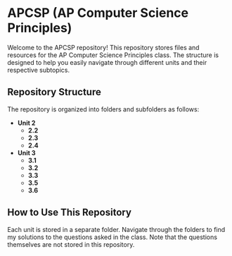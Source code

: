 # APCSP (AP Computer Science Principles)

Welcome to the APCSP repository! This repository stores files and resources for the AP Computer Science Principles class. The structure is designed to help you easily navigate through different units and their respective subtopics.

## Repository Structure

The repository is organized into folders and subfolders as follows:

- **Unit 2**
  - **2.2**
  - **2.3**
  - **2.4**
- **Unit 3**
  - **3.1**
  - **3.2**
  - **3.3**
  - **3.5**
  - **3.6**

## How to Use This Repository

Each unit is stored in a separate folder. Navigate through the folders to find my solutions to the questions asked in the class. Note that the questions themselves are not stored in this repository.